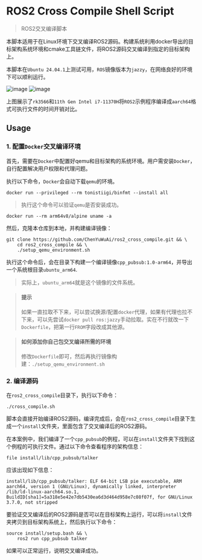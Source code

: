 # ROS2 Cross Compile Shell Script
> ROS2交叉编译脚本

本脚本适用于在Linux环境下交叉编译ROS2源码。构建系统利用docker导出的目标架构系统环境和cmake工具链文件，将ROS2源码交叉编译到指定的目标架构上。

本脚本在`Ubuntu 24.04.1`上测试可用，`ROS`镜像版本为`jazzy`，在网络良好的环境下可以顺利运行。

![image](https://github.com/user-attachments/assets/e2094874-4f87-4b13-92a9-f4feb98a6e8a)
![image](https://github.com/user-attachments/assets/da18ed19-dc85-496c-bb42-31a95402d7cb)

上图展示了`rk3566`和`11th Gen Intel i7-11370H`将`ROS2`示例程序编译成`aarch64`格式可执行文件的时间开销对比。
## Usage
### 1. 配置`Docker`交叉编译环境
首先，需要在`Docker`中配置好qemu和目标架构的系统环境。用户需安装`Docker`，自行配置解决用户权限和代理问题。

执行以下命令，`Docker`会自动下载`qemu`的环境。
```shell
docker run --privileged --rm tonistiigi/binfmt --install all
```
> 执行这个命令可以验证`qemu`是否安装成功。
```shell
docker run --rm arm64v8/alpine uname -a
```

然后，克隆本仓库到本地，并构建编译镜像：
```shell
git clone https://github.com/ChenYuWuAi/ros2_cross_compile.git && \
    cd ros2_cross_compile && \
    ./setup_qemu_environment.sh
```

执行这个命令后，会在目录下构建一个编译镜像`cpp_pubsub:1.0-arm64`，并导出一个系统根目录`ubuntu_arm64`.
> 实际上，`ubuntu_arm64`就是这个镜像的文件系统。

> #### 提示
> 如果一直拉取不下来，可以尝试换源/配置`docker`代理，如果有代理也拉不下来，可以先尝试`docker pull ros:jazzy`手动拉取。实在不行就改一下`Dockerfile`，把第一行`FROM`字段改成其他源。

> #### 如何添加你自己包交叉编译所需的环境
> 修改`Dockerfile`即可，然后再执行镜像构建：`./setup_qemu_environment.sh`

### 2. 编译源码
在`ros2_cross_compile`目录下，执行以下命令：
```shell
./cross_compile.sh
```
脚本会直接开始编译ROS2源码，编译完成后，会在`ros2_cross_compile`目录下生成一个`install`文件夹，里面包含了交叉编译后的ROS2源码。

在本案例中，我们编译了一个`cpp_pubsub`的例程，可以在`install`文件夹下找到这个例程的可执行文件。通过以下命令查看程序的架构信息：
```shell
file install/lib/cpp_pubsub/talker
```
应该出现如下信息：
```shell
install/lib/cpp_pubsub/talker: ELF 64-bit LSB pie executable, ARM aarch64, version 1 (GNU/Linux), dynamically linked, interpreter /lib/ld-linux-aarch64.so.1, BuildID[sha1]=5a318e5e42e7db5430ea6d3d464d958e7c08f07f, for GNU/Linux 3.7.0, not stripped
```


要验证交叉编译后的ROS2源码是否可以在目标架构上运行，可以将`install`文件夹拷贝到目标架构系统上，然后执行以下命令：
```shell
source install/setup.bash && \
    ros2 run cpp_pubsub talker
```
如果可以正常运行，说明交叉编译成功。
